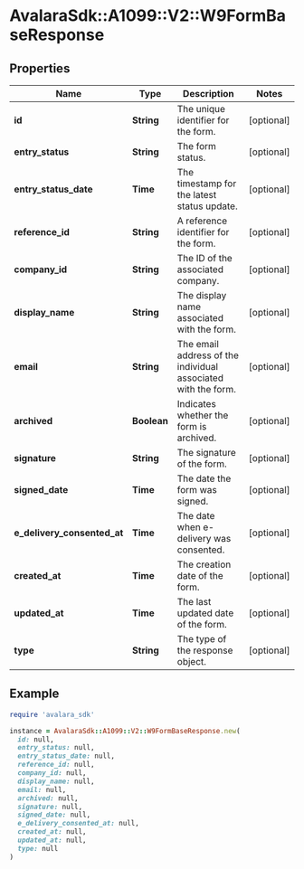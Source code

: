 # AvalaraSdk::A1099::V2::W9FormBaseResponse

## Properties

| Name | Type | Description | Notes |
| ---- | ---- | ----------- | ----- |
| **id** | **String** | The unique identifier for the form. | [optional] |
| **entry_status** | **String** | The form status. | [optional] |
| **entry_status_date** | **Time** | The timestamp for the latest status update. | [optional] |
| **reference_id** | **String** | A reference identifier for the form. | [optional] |
| **company_id** | **String** | The ID of the associated company. | [optional] |
| **display_name** | **String** | The display name associated with the form. | [optional] |
| **email** | **String** | The email address of the individual associated with the form. | [optional] |
| **archived** | **Boolean** | Indicates whether the form is archived. | [optional] |
| **signature** | **String** | The signature of the form. | [optional] |
| **signed_date** | **Time** | The date the form was signed. | [optional] |
| **e_delivery_consented_at** | **Time** | The date when e-delivery was consented. | [optional] |
| **created_at** | **Time** | The creation date of the form. | [optional] |
| **updated_at** | **Time** | The last updated date of the form. | [optional] |
| **type** | **String** | The type of the response object. | [optional] |

## Example

```ruby
require 'avalara_sdk'

instance = AvalaraSdk::A1099::V2::W9FormBaseResponse.new(
  id: null,
  entry_status: null,
  entry_status_date: null,
  reference_id: null,
  company_id: null,
  display_name: null,
  email: null,
  archived: null,
  signature: null,
  signed_date: null,
  e_delivery_consented_at: null,
  created_at: null,
  updated_at: null,
  type: null
)
```

